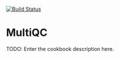 [![Build Status](https://travis-ci.com/EagleGenomics-cookbooks/MultiQC.svg?branch=master)](https://travis-ci.com/EagleGenomics-cookbooks/MultiQC)

# MultiQC

TODO: Enter the cookbook description here.
